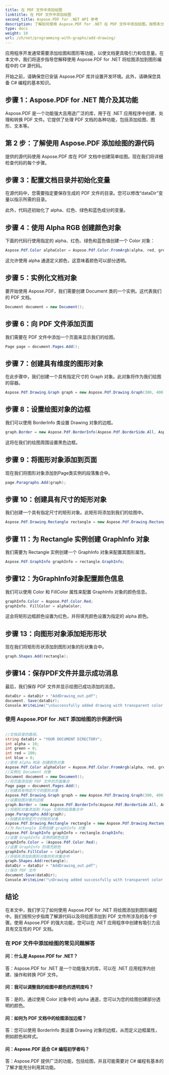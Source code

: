 ```yaml
---
title: 在 PDF 文件中添加绘图
linktitle: 在 PDF 文件中添加绘图
second_title: Aspose.PDF for .NET API 参考
description: 了解如何使用 Aspose.PDF for .NET 在 PDF 文件中添加绘图。按照本分步指南创建具有绘图功能的精美 PDF 文档。
type: docs
weight: 10
url: /zh/net/programming-with-graphs/add-drawing/
---
```

应用程序开发通常需要添加绘图和图形等功能，以使文档更具吸引力和信息量。在本文中，我们将逐步指导您解释使用 Aspose.PDF for .NET 将绘图添加到图形编程中的 C# 源代码。

开始之前，请确保您已安装 Aspose.PDF 库并设置开发环境。此外，请确保您具备 C# 编程的基本知识。

## 步骤 1：Aspose.PDF for .NET 简介及其功能

Aspose.PDF 是一个功能强大且用途广泛的库，用于在 .NET 应用程序中创建、处理和转换 PDF 文件。它提供了处理 PDF 文档的各种功能，包括添加绘图、图形、文本等。

## 第 2 步：了解使用 Aspose.PDF 添加绘图的源代码

提供的源代码使用 Aspose.PDF 库在 PDF 文档中创建简单绘图。现在我们将详细检查代码的每个步骤。

## 步骤 3：配置文档目录并初始化变量

在源代码中，您需要指定要保存生成的 PDF 文件的目录。您可以修改“dataDir”变量以指示所需的目录。

此外，代码还初始化了 alpha、红色、绿色和蓝色成分的变量。

## 步骤 4：使用 Alpha RGB 创建颜色对象

下面的代码行使用指定的 alpha、红色、绿色和蓝色值创建一个 Color 对象：

```csharp
Aspose.Pdf.Color alphaColor = Aspose.Pdf.Color.FromArgb(alpha, red, green, blue);
```

这允许使用 alpha 通道定义颜色，这意味着颜色可以部分透明。

## 步骤 5：实例化文档对象

要开始使用 Aspose.PDF，我们需要创建 Document 类的一个实例。这代表我们的 PDF 文档。

```csharp
Document document = new Document();
```

## 步骤 6：向 PDF 文件添加页面

我们需要在 PDF 文件中添加一个页面来显示我们的绘图。

```csharp
Page page = document.Pages.Add();
```

## 步骤 7：创建具有维度的图形对象

在此步骤中，我们创建一个具有指定尺寸的 Graph 对象。此对象将作为我们绘图的容器。

```csharp
Aspose.Pdf.Drawing.Graph graph = new Aspose.Pdf.Drawing.Graph(300, 400);
```

## 步骤 8：设置绘图对象的边框

我们可以使用 BorderInfo 类设置 Drawing 对象的边框。

```csharp
graph.Border = new Aspose.Pdf.BorderInfo(Aspose.Pdf.BorderSide.All, Aspose.Pdf.Color.Black);
```

这将在我们的绘图周围设置黑色边框。

## 步骤 9：将图形对象添加到页面

现在我们将图形对象添加到Page类实例的段落集合中。

```csharp
page.Paragraphs.Add(graph);
```

## 步骤 10：创建具有尺寸的矩形对象

我们创建一个具有指定尺寸的矩形对象。此矩形将添加到我们的绘图中。

```csharp
Aspose.Pdf.Drawing.Rectangle rectangle = new Aspose.Pdf.Drawing.Rectangle(0, 0, 100, 50);
```

## 步骤 11：为 Rectangle 实例创建 GraphInfo 对象

我们需要为 Rectangle 实例创建一个 GraphInfo 对象来配置其图形属性。

```csharp
Aspose.Pdf.GraphInfo graphInfo = rectangle.GraphInfo;
```

## 步骤12：为GraphInfo对象配置颜色信息

我们可以使用 Color 和 FillColor 属性来配置 GraphInfo 对象的颜色信息。

```csharp
graphInfo.Color = Aspose.Pdf.Color.Red;
graphInfo. FillColor = alphaColor;
```

这会将矩形边框颜色设置为红色，并将填充颜色设置为指定的 alpha 颜色。

## 步骤 13：向图形对象添加矩形形状

现在我们将矩形形状添加到图形对象的形状集合中。

```csharp
graph.Shapes.Add(rectangle);
```
## 步骤14：保存PDF文件并显示成功消息

最后，我们保存 PDF 文件并显示绘图已成功添加的消息。

```csharp
dataDir = dataDir + "AddDrawing_out.pdf";
document. Save(dataDir);
Console.WriteLine("\nSuccessfully added drawing with transparent color.\nFile saved to location: " + dataDir);
```

### 使用 Aspose.PDF for .NET 添加绘图的示例源代码 

```csharp

//文档目录的路径。
string dataDir = "YOUR DOCUMENT DIRECTORY";
int alpha = 10;
int green = 0;
int red = 100;
int blue = 0;
//使用 Alpha RGB 创建颜色对象
Aspose.Pdf.Color alphaColor = Aspose.Pdf.Color.FromArgb(alpha, red, green, blue); //提供 alpha 通道
//实例化 Document 对象
Document document = new Document();
//将页面添加到 PDF 文件的页面集合
Page page = document.Pages.Add();
//创建具有特定尺寸的图形对象
Aspose.Pdf.Drawing.Graph graph = new Aspose.Pdf.Drawing.Graph(300, 400);
//设置绘图对象的边框
graph.Border = (new Aspose.Pdf.BorderInfo(Aspose.Pdf.BorderSide.All, Aspose.Pdf.Color.Black));
//将图形对象添加到 Page 实例的段落集合中
page.Paragraphs.Add(graph);
//创建具有特定尺寸的矩形对象
Aspose.Pdf.Drawing.Rectangle rectangle = new Aspose.Pdf.Drawing.Rectangle(0, 0, 100, 50);
//为 Rectangle 实例创建 graphInfo 对象
Aspose.Pdf.GraphInfo graphInfo = rectangle.GraphInfo;
//设置 GraphInfo 实例的颜色信息
graphInfo.Color = (Aspose.Pdf.Color.Red);
//设置 GraphInfo 的填充颜色
graphInfo.FillColor = (alphaColor);
//将矩形添加到图形对象的形状集合中
graph.Shapes.Add(rectangle);
dataDir = dataDir + "AddDrawing_out.pdf";
//保存 PDF 文件
document.Save(dataDir);
Console.WriteLine("\nDrawing added successfully with transparent color.\nFile saved at " + dataDir);            

```

## 结论

在本文中，我们学习了如何使用 Aspose.PDF for .NET 将绘图添加到图形编程中。我们按照分步指南了解源代码以及将绘图添加到 PDF 文件所涉及的各个步骤。使用 Aspose.PDF 的强大功能，您可以在 .NET 应用程序中创建有吸引力且具有交互性的 PDF 文档。


### 在 PDF 文件中添加绘图的常见问题解答

#### 问：什么是 Aspose.PDF for .NET？

答：Aspose.PDF for .NET 是一个功能强大的库，可以在 .NET 应用程序内创建、操作和转换 PDF 文件。

#### 问：我可以调整我的绘图中颜色的透明度吗？

答：是的，通过使用 Color 对象中的 alpha 通道，您可以为您的绘图创建部分透明的颜色。

#### 问：如何为 PDF 文档中的绘图添加边框？

答：您可以使用 BorderInfo 类设置 Drawing 对象的边框，从而定义边框属性，例如颜色和样式。

#### 问：Aspose.PDF 适合 C# 编程初学者吗？

答：Aspose.PDF 提供广泛的功能，包括绘图，并且可能需要对 C# 编程有基本的了解才能充分利用其功能。